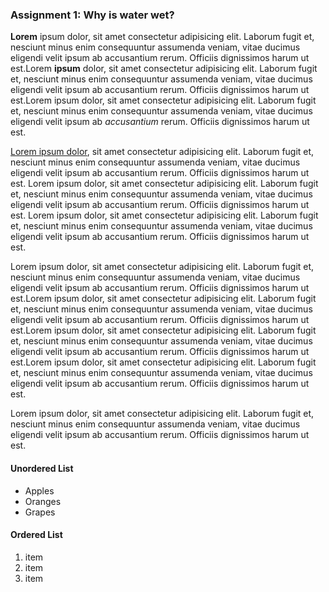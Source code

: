 ### Assignment 1: Why is water wet?

**Lorem** ipsum dolor, sit amet consectetur adipisicing elit. Laborum fugit et, nesciunt minus enim consequuntur assumenda veniam, vitae ducimus eligendi velit ipsum ab accusantium rerum. Officiis dignissimos harum ut est.Lorem **ipsum** dolor, sit amet consectetur adipisicing elit. Laborum fugit et, nesciunt minus enim consequuntur assumenda veniam, vitae ducimus eligendi velit ipsum ab accusantium rerum. Officiis dignissimos harum ut est.Lorem ipsum dolor, sit amet consectetur adipisicing elit. Laborum fugit et, nesciunt minus enim consequuntur assumenda veniam, vitae ducimus eligendi velit ipsum ab _accusantium_ rerum. Officiis dignissimos harum ut est.

[Lorem ipsum dolor](https://apple.com), sit amet consectetur adipisicing elit. Laborum fugit et, nesciunt minus enim consequuntur assumenda veniam, vitae ducimus eligendi velit ipsum ab accusantium rerum. Officiis dignissimos harum ut est.
Lorem ipsum dolor, sit amet consectetur adipisicing elit. Laborum fugit et, nesciunt minus enim consequuntur assumenda veniam, vitae ducimus eligendi velit ipsum ab accusantium rerum. Officiis dignissimos harum ut est.
Lorem ipsum dolor, sit amet consectetur adipisicing elit. Laborum fugit et, nesciunt minus enim consequuntur assumenda veniam, vitae ducimus eligendi velit ipsum ab accusantium rerum. Officiis dignissimos harum ut est.

Lorem ipsum dolor, sit amet consectetur adipisicing elit. Laborum fugit et, nesciunt minus enim consequuntur assumenda veniam, vitae ducimus eligendi velit ipsum ab accusantium rerum. Officiis dignissimos harum ut est.Lorem ipsum dolor, sit amet consectetur adipisicing elit. Laborum fugit et, nesciunt minus enim consequuntur assumenda veniam, vitae ducimus eligendi velit ipsum ab accusantium rerum. Officiis dignissimos harum ut est.Lorem ipsum dolor, sit amet consectetur adipisicing elit. Laborum fugit et, nesciunt minus enim consequuntur assumenda veniam, vitae ducimus eligendi velit ipsum ab accusantium rerum. Officiis dignissimos harum ut est.Lorem ipsum dolor, sit amet consectetur adipisicing elit. Laborum fugit et, nesciunt minus enim consequuntur assumenda veniam, vitae ducimus eligendi velit ipsum ab accusantium rerum. Officiis dignissimos harum ut est.

Lorem ipsum dolor, sit amet consectetur adipisicing elit. Laborum fugit et, nesciunt minus enim consequuntur assumenda veniam, vitae ducimus eligendi velit ipsum ab accusantium rerum. Officiis dignissimos harum ut est.

#### Unordered List

-   Apples
-   Oranges
-   Grapes

#### Ordered List

1. item
2. item
3. item
